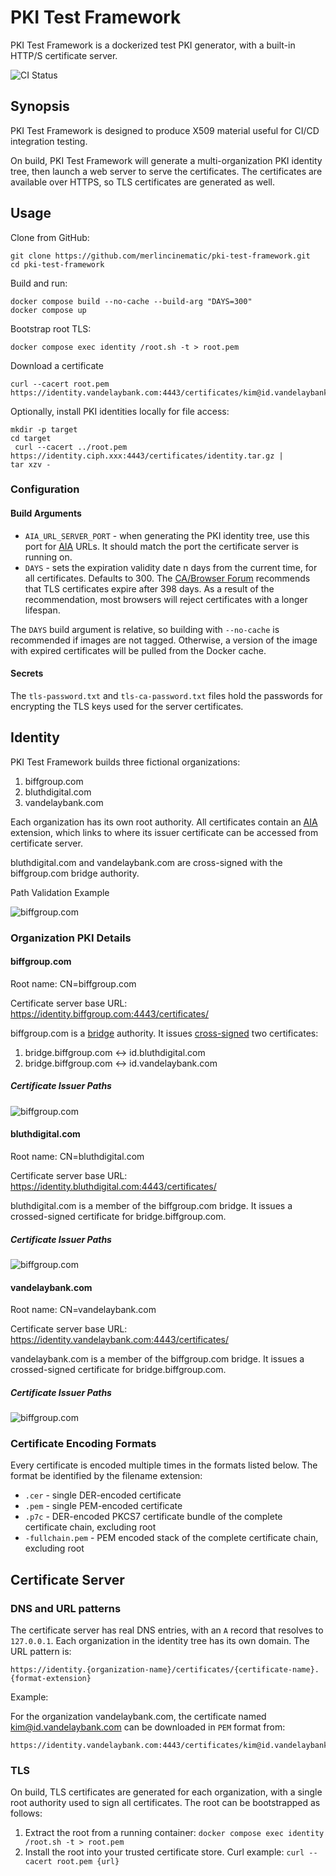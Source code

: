 # PKI Test Framework

PKI Test Framework is a dockerized test PKI generator, with a built-in HTTP/S certificate server.

![CI Status](https://github.com/merlincinematic/pki-test-framework/actions/workflows/ci.yaml/badge.svg)

## Synopsis

PKI Test Framework is designed to produce X509 material useful for CI/CD integration testing.

On build, PKI Test Framework will generate a multi-organization PKI identity tree, then launch a web server to serve the certificates. The certificates are available over HTTPS, so TLS certificates are generated as well.

## Usage

Clone from GitHub:
``` shell
git clone https://github.com/merlincinematic/pki-test-framework.git
cd pki-test-framework
```

Build and run:
``` shell
docker compose build --no-cache --build-arg "DAYS=300"
docker compose up   
```

Bootstrap root TLS:
``` shell
docker compose exec identity /root.sh -t > root.pem
```

Download a certificate
``` shell
curl --cacert root.pem https://identity.vandelaybank.com:4443/certificates/kim@id.vandelaybank.com.pem
```

Optionally, install PKI identities locally for file access:
``` shell
mkdir -p target
cd target
 curl --cacert ../root.pem https://identity.ciph.xxx:4443/certificates/identity.tar.gz |
tar xzv - 
```

### Configuration

#### Build Arguments

* `AIA_URL_SERVER_PORT` - when generating the PKI identity tree, use this port for [AIA](https://datatracker.ietf.org/doc/html/rfc5280#section-5.2.7) URLs. It should match the port the certificate server is running on.
* `DAYS` - sets the expiration validity date n days from the current time, for all certificates. Defaults to 300. The [CA/Browser Forum](https://cabforum.org/wp-content/uploads/CA-Browser-Forum-BR-1.8.1.pdf) recommends that TLS certificates expire after 398 days. As a result of the recommendation, most browsers will reject certificates with a longer lifespan.

The `DAYS` build argument is relative, so building with `--no-cache` is recommended if images are not tagged. Otherwise, a version of the image with expired certificates will be pulled from the Docker cache.

#### Secrets

The `tls-password.txt` and `tls-ca-password.txt` files hold the passwords for encrypting the TLS keys used for the server certificates.

## Identity

PKI Test Framework builds three fictional organizations:

1. biffgroup.com
2. bluthdigital.com
3. vandelaybank.com

Each organization has its own root authority. All certificates contain an [AIA](https://datatracker.ietf.org/doc/html/rfc5280#section-5.2.7) extension, which links to where its issuer certificate can be accessed from certificate server.

bluthdigital.com and vandelaybank.com are cross-signed with the biffgroup.com bridge authority.

Path Validation Example

![biffgroup.com](./doc/cross-paths.png#2)

### Organization PKI Details

#### biffgroup.com

Root name: CN=biffgroup.com

Certificate server base URL: https://identity.biffgroup.com:4443/certificates/

biffgroup.com is a [bridge](https://datatracker.ietf.org/doc/html/rfc4158#section-1.5.4) authority. It issues [cross-signed](https://datatracker.ietf.org/doc/html/rfc4158#section-1.5.3) two certificates:

1. bridge.biffgroup.com <-> id.bluthdigital.com 
2. bridge.biffgroup.com <-> id.vandelaybank.com

##### Certificate Issuer Paths

![biffgroup.com](./doc/biffgroup.com.png#2)

#### bluthdigital.com

Root name: CN=bluthdigital.com 

Certificate server base URL: https://identity.bluthdigital.com:4443/certificates/

bluthdigital.com is a member of the biffgroup.com bridge. It issues a crossed-signed certificate for bridge.biffgroup.com.

##### Certificate Issuer Paths

![biffgroup.com](./doc/bluthdigital.com.png#2)

#### vandelaybank.com

Root name: CN=vandelaybank.com

Certificate server base URL: https://identity.vandelaybank.com:4443/certificates/

vandelaybank.com is a member of the biffgroup.com bridge. It issues a crossed-signed certificate for bridge.biffgroup.com.

##### Certificate Issuer Paths

![biffgroup.com](./doc/vandelaybank.com.png#2)

### Certificate Encoding Formats

Every certificate is encoded multiple times in the formats listed below. The format be identified by the filename extension:

* `.cer` - single DER-encoded certificate
* `.pem` - single PEM-encoded certificate
* `.p7c` - DER-encoded PKCS7 certificate bundle of the complete certificate chain, excluding root
* `-fullchain.pem` - PEM encoded stack of the complete certificate chain, excluding root

## Certificate Server

### DNS and URL patterns

The certificate server has real DNS entries, with an `A` record that resolves to `127.0.0.1`. Each organization in the identity tree has its own domain. The URL pattern is:

``` text
https://identity.{organization-name}/certificates/{certificate-name}.{format-extension}
```

Example:

For the organization vandelaybank.com, the certificate named kim@id.vandelaybank.com can be downloaded in `PEM` format from:

```text
https://identity.vandelaybank.com:4443/certificates/kim@id.vandelaybank.com.pem
```

### TLS

On build, TLS certificates are generated for each organization, with a single root authority used to sign all certificates. The root can be bootstrapped as follows:

1. Extract the root from a running container: `docker compose exec identity /root.sh -t > root.pem`
2. Install the root into your trusted certificate store. Curl example: `curl --cacert root.pem {url}`

